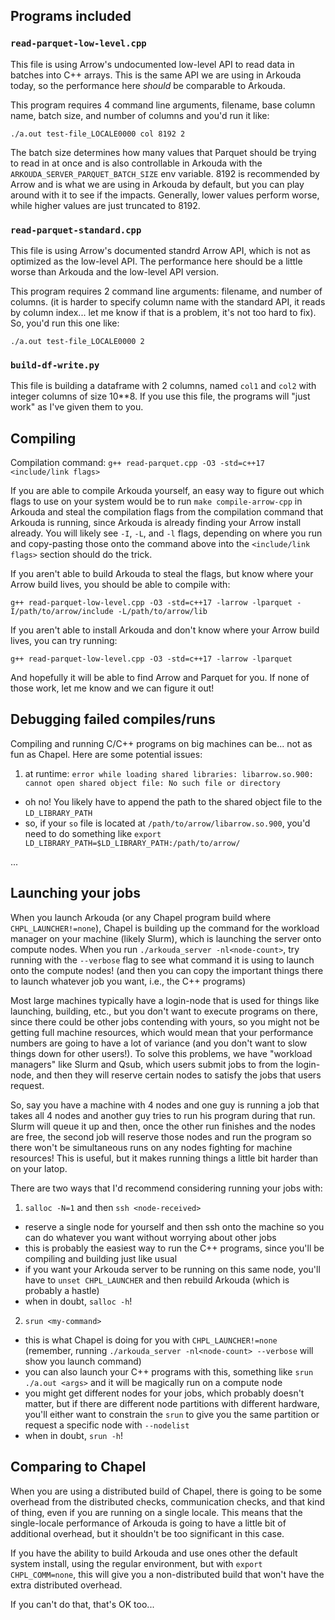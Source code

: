 ## Programs included
### `read-parquet-low-level.cpp`
This file is using Arrow's undocumented low-level API to read data in batches into C++ arrays. This is the same API we are using in Arkouda today, so the performance here _should_ be comparable to Arkouda.

This program requires 4 command line arguments, filename, base column name, batch size, and number of columns and you'd run it like:
```
./a.out test-file_LOCALE0000 col 8192 2
```

The batch size determines how many values that Parquet should be trying to read in at once and is also controllable in Arkouda with the `ARKOUDA_SERVER_PARQUET_BATCH_SIZE` env variable. 8192 is recommended by Arrow and is what we are using in Arkouda by default, but you can play around with it to see if the impacts. Generally, lower values perform worse, while higher values are just truncated to 8192.

### `read-parquet-standard.cpp`
This file is using Arrow's documented standrd Arrow API, which is not as optimized as the low-level API. The performance here should be a little worse than Arkouda and the low-level API version.

This program requires 2 command line arguments: filename, and number of columns. (it is harder to specify column name with the standard API, it reads by column index... let me know if that is a problem, it's not too hard to fix). So, you'd run this one like:
```
./a.out test-file_LOCALE0000 2
```

### `build-df-write.py`
This file is building a dataframe with 2 columns, named `col1` and `col2` with integer columns of size 10**8. If you use this file, the programs will "just work" as I've given them to you.

## Compiling
Compilation command: `g++ read-parquet.cpp -O3 -std=c++17 <include/link flags>`

If you are able to compile Arkouda yourself, an easy way to figure out which flags to use on your system would be to run `make compile-arrow-cpp` in Arkouda and steal the compilation flags from the compilation command that Arkouda is running, since Arkouda is already finding your Arrow install already. You will likely see `-I`, `-L`, and `-l` flags, depending on where you run and copy-pasting those onto the command above into the `<include/link flags>` section should do the trick.

If you aren't able to build Arkouda to steal the flags, but know where your Arrow build lives, you should be able to compile with:
```
g++ read-parquet-low-level.cpp -O3 -std=c++17 -larrow -lparquet -I/path/to/arrow/include -L/path/to/arrow/lib
```

If you aren't able to install Arkouda and don't know where your Arrow build lives, you can try running:
```
g++ read-parquet-low-level.cpp -O3 -std=c++17 -larrow -lparquet
```
And hopefully it will be able to find Arrow and Parquet for you. If none of those work, let me know and we can figure it out!

## Debugging failed compiles/runs

Compiling and running C/C++ programs on big machines can be... not as fun as Chapel. Here are some potential issues:

1. at runtime: `error while loading shared libraries: libarrow.so.900: cannot open shared object file: No such file or directory`
- oh no! You likely have to append the path to the shared object file to the `LD_LIBRARY_PATH`
- so, if your `so` file is located at `/path/to/arrow/libarrow.so.900`, you'd need to do something like `export LD_LIBRARY_PATH=$LD_LIBRARY_PATH:/path/to/arrow/`

...

## Launching your jobs
When you launch Arkouda (or any Chapel program build where `CHPL_LAUNCHER!=none`), Chapel is building up the command for the workload manager on your machine (likely Slurm), which is launching the server onto compute nodes. When you run `./arkouda_server -nl<node-count>`, try running with the `--verbose` flag to see what command it is using to launch onto the compute nodes! (and then you can copy the important things there to launch whatever job you want, i.e., the C++ programs)

Most large machines typically have a login-node that is used for things like launching, building, etc., but you don't want to execute programs on there, since there could be other jobs contending with yours, so you might not be getting full machine resources, which would mean that your performance numbers are going to have a lot of variance (and you don't want to slow things down for other users!). To solve this problems, we have "workload managers" like Slurm and Qsub, which users submit jobs to from the login-node, and then they will reserve certain nodes to satisfy the jobs that users request.

So, say you have a machine with 4 nodes and one guy is running a job that takes all 4 nodes and another guy tries to run his program during that run. Slurm will queue it up and then, once the other run finishes and the nodes are free, the second job will reserve those nodes and run the program so there won't be simultaneous runs on any nodes fighting for machine resources! This is useful, but it makes running things a little bit harder than on your latop.

There are two ways that I'd recommend considering running your jobs with:
1. `salloc -N=1` and then `ssh <node-received>`
  - reserve a single node for yourself and then ssh onto the machine so you can do whatever you want without worrying about other jobs
  - this is probably the easiest way to run the C++ programs, since you'll be compiling and building just like usual
  - if you want your Arkouda server to be running on this same node, you'll have to `unset CHPL_LAUNCHER` and then rebuild Arkouda (which is probably a hastle)
  - when in doubt, `salloc -h`!
2. `srun <my-command>`
  - this is what Chapel is doing for you with `CHPL_LAUNCHER!=none` (remember, running `./arkouda_server -nl<node-count> --verbose` will show you launch command)
  - you can also launch your C++ programs with this, something like `srun ./a.out <args>` and it will be magically run on a compute node
  - you might get different nodes for your jobs, which probably doesn't matter, but if there are different node partitions with different hardware, you'll either want to constrain the `srun` to give you the same partition or request a specific node with `--nodelist`
  - when in doubt, `srun -h`!

## Comparing to Chapel
When you are using a distributed build of Chapel, there is going to be some overhead from the distributed checks, communication checks, and that kind of thing, even if you are running on a single locale. This means that the single-locale performance of Arkouda is going to have a little bit of additional overhead, but it shouldn't be too significant in this case.

If you have the ability to build Arkouda and use ones other the default system install, using the regular environment, but with `export CHPL_COMM=none`, this will give you a non-distributed build that won't have the extra distributed overhead.

If you can't do that, that's OK too...
